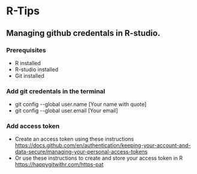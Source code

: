 # R-Tips
## Managing github credentals in R-studio.
### Prerequisites
- R installed
- R-studio installed
- Git installed

### Add git credentals in the terminal
- git config --global user.name [Your name with quote]
- git config --global user.email [Your email]

### Add access token
- Create an access token using these instructions https://docs.github.com/en/authentication/keeping-your-account-and-data-secure/managing-your-personal-access-tokens
- Or use these instructions to create and store your access token in R https://happygitwithr.com/https-pat
